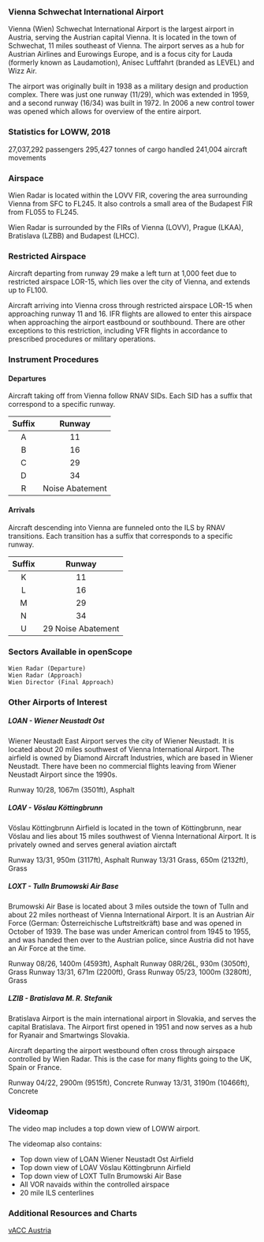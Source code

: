 ### Vienna Schwechat International Airport
Vienna (Wien) Schwechat International Airport is the largest airport in Austria, serving the Austrian capital Vienna. It is located in the town of Schwechat, 11 miles southeast of Vienna. The airport serves as a hub for Austrian Airlines and Eurowings Europe, and is a focus city for Lauda (formerly known as Laudamotion), Anisec Luftfahrt (branded as LEVEL) and Wizz Air.

The airport was originally built in 1938 as a military design and production complex. There was just one runway (11/29), which was extended in 1959, and a second runway (16/34) was built in 1972. In 2006 a new control tower was opened which allows for overview of the entire airport.

### Statistics for LOWW, 2018
27,037,292 passengers
295,427 tonnes of cargo handled
241,004 aircraft movements

### Airspace
Wien Radar is located within the LOVV FIR, covering the area surrounding Vienna from SFC to FL245. It also controls a small area of the Budapest FIR from FL055 to FL245. 

Wien Radar is surrounded by the FIRs of Vienna (LOVV), Prague (LKAA), Bratislava (LZBB) and Budapest (LHCC).

### Restricted Airspace
Aircraft departing from runway 29 make a left turn at 1,000 feet due to restricted airspace LOR-15, which lies over the city of Vienna, and extends up to FL100.

Aircraft arriving into Vienna cross through restricted airspace LOR-15 when approaching runway 11 and 16. IFR flights are allowed to enter this airspace when approaching the airport eastbound or southbound. There are other exceptions to this restriction, including VFR flights in accordance to prescribed procedures or military operations.

### Instrument Procedures

#### Departures
Aircraft taking off from Vienna follow RNAV SIDs. Each SID has a suffix that correspond to a specific runway.

| Suffix | Runway          |
|:------:|:---------------:|
| A      | 11              |
| B      | 16              |
| C      | 29              |
| D      | 34              |
| R      | Noise Abatement |

#### Arrivals
Aircraft descending into Vienna are funneled onto the ILS by RNAV transitions. Each transition has a suffix that corresponds to a specific runway.

| Suffix | Runway             |
|:------:|:------------------:|
| K      | 11                 |
| L      | 16                 |
| M      | 29                 |
| N      | 34                 |
| U      | 29 Noise Abatement |

### Sectors Available in openScope
```
Wien Radar (Departure)
Wien Radar (Approach)
Wien Director (Final Approach)
```

### Other Airports of Interest

##### LOAN - Wiener Neustadt Ost
Wiener Neustadt East Airport serves the city of Wiener Neustadt. It is located about 20 miles southwest of Vienna International Airport. The airfield is owned by Diamond Aircraft Industries, which are based in Wiener Neustadt. There have been no commercial flights leaving from Wiener Neustadt Airport since the 1990s.

Runway 10/28, 1067m (3501ft), Asphalt

##### LOAV - Vöslau Köttingbrunn
Vöslau Köttingbrunn Airfield is located in the town of Köttingbrunn, near Vöslau and lies about 15 miles southwest of Vienna International Airport. It is privately owned and serves general aviation airctaft

Runway 13/31, 950m (3117ft), Asphalt
Runway 13/31 Grass, 650m (2132ft), Grass

##### LOXT - Tulln Brumowski Air Base
Brumowski Air Base is located about 3 miles outside the town of Tulln and about 22 miles northeast of Vienna International Airport. It is an Austrian Air Force (German: Österreichische Luftstreitkräft) base and was opened in October of 1939. The base was under American control from 1945 to 1955, and was handed then over to the Austrian police, since Austria did not have an Air Force at the time.

Runway 08/26, 1400m (4593ft), Asphalt
Runway 08R/26L, 930m (3050ft), Grass
Runway 13/31, 671m (2200ft), Grass
Runway 05/23, 1000m (3280ft), Grass

##### LZIB - Bratislava M. R. Stefanik
Bratislava Airport is the main international airport in Slovakia, and serves the capital Bratislava. The Airport first opened in 1951 and now serves as a hub for Ryanair and Smartwings Slovakia.

Aircraft departing the airport westbound often cross through airspace controlled by Wien Radar. This is the case for many flights going to the UK, Spain or France.

Runway 04/22, 2900m (9515ft), Concrete
Runway 13/31, 3190m (10466ft), Concrete

### Videomap
The video map includes a top down view of LOWW airport.

The videomap also contains:
* Top down view of LOAN Wiener Neustadt Ost Airfield
* Top down view of LOAV Vöslau Köttingbrunn Airfield
* Top down view of LOXT Tulln Brumowski Air Base
* All VOR navaids within the controlled airspace
* 20 mile ILS centerlines


### Additional Resources and Charts
[vACC Austria](https://www.vacc-austria.org/?page=content/chartlist&icao=LOWW)
